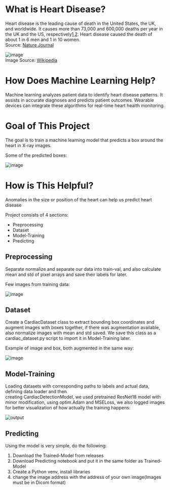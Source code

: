 # What is Heart Disease?
Heart disease is the leading cause of death in the United States, the UK, and worldwide. It causes more than 73,000 and 600,000 deaths per year in the UK and the US, respectively[1](https://www.nature.com/articles/s41598-023-34294-6#ref-CR1),[2](https://www.nature.com/articles/s41598-023-34294-6#ref-CR2). Heart disease caused the death of about 1 in 6 men and 1 in 10 women.  
Source: [Nature Journal](https://www.nature.com/articles/s41598-023-34294-6)


![image](https://github.com/parham2013/Heart-Detection-PyTorch/assets/74326920/1f0fec6d-9cd1-4714-ad47-c6149dbd67fa)  
Image Source: [Wikipedia](https://en.wikipedia.org/wiki/Coronary_artery_disease)


# How Does Machine Learning Help?  
Machine learning analyzes patient data to identify heart disease patterns. It assists in accurate diagnoses and predicts patient outcomes. Wearable devices can integrate these algorithms for real-time heart health monitoring.








# Goal of This Project
The goal is to train a machine learning model that predicts a box around the heart in X-ray images.  

Some of the predicted boxes:  

![image](https://github.com/parham2013/Heart-Detection-PyTorch/assets/74326920/95f89d41-cec9-447e-89f1-5c738c3db821)


# How is This Helpful?

Anomalies in the size or position of the heart can help us predict heart disease


Project consists of 4 sections:  
- Preprocessing
- Dataset
- Model-Training
- Predicting

## Preprocessing
Separate normalize and separate our data into train-val, and also calculate mean and std of pixel arrays and save their labels for later.  

Few images from training data:  

![image](https://github.com/parham2013/Heart-Detection-PyTorch/assets/74326920/3432b144-5d96-4322-a0f7-41ad87910ffa)

## Dataset
Create a CardiacDataset class to extract bounding box coordinates and augment images with boxes together, if there was augmentation available,
also normalize images with mean and std saved.
We save this class as a cardiac_dataset.py script to import it in Model-Training later.  

Example of image and box, both augmented in the same way:  

![image](https://github.com/parham2013/Heart-Detection-PyTorch/assets/74326920/e43869e7-ce63-46ee-a957-45f6cbcdfe55)

## Model-Training

Loading datasets with corresponding paths to labels and actual data, defining data loader and then  
creating CardiacDetectionModel, we used pretrained ResNet18 model with minor modification, using optim.Adam and MSELoss,
we also logged images for better visualization of how actually the training happens:  

![output](https://github.com/parham2013/Heart-Detection-PyTorch/assets/74326920/0666c89e-dacc-4a6b-81ff-59c46ac852cc)

## Predicting
Using the model is very simple, do the following:
1. Download the Trained-Model from releases
2. Download Predicting notebook and put it in the same folder as Trained-Model
3. Create a Python venv, install libraries
4. change the image address  with the address of your own image(Images must be in Dicom format)

